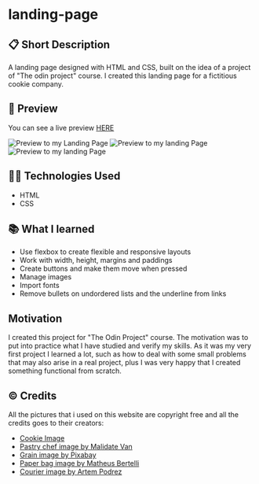 # landing-page

## 📋 Short Description
A landing page designed with HTML and CSS, built on the idea of a project of "The odin project" course. I created this landing page for a fictitious cookie company.

## 🔎 Preview
You can see a live preview [HERE](https://stefanparaschiva99.github.io/landing-page/)

![Preview to my Landing Page](https://ibb.co/Jxw2vR0)
![Preview to my landing Page](https://ibb.co/xGy3kxf)
![Preview to my landing Page](https://ibb.co/JpYj5Zx)

## 🧑‍💻 Technologies Used
- HTML
- CSS

## 📚 What I learned
- Use flexbox to create flexible and responsive layouts
- Work with width, height, margins and paddings
- Create buttons and make them move when pressed
- Manage images
- Import fonts
- Remove bullets on undordered lists and the underline from links

## Motivation
I created this project for "The Odin Project" course. The motivation was to put into practice what I have studied and verify my skills. As it was my very first project I learned a lot, such as how to deal with some small problems that may also arise in a real project, plus I was very happy that I created something functional from scratch.

## © Credits
All the pictures that i used on this website are copyright free and all the credits goes to their creators:

- [Cookie Image](https://pixabay.com/images/id-2599637/)
- [Pastry chef image by Malidate Van](https://www.pexels.com/it-it/foto/persona-che-fa-la-pasta-784633/)
- [Grain image by Pixabay](https://www.pexels.com/it-it/foto/chicco-di-riso-164504/)
- [Paper bag image by Matheus Bertelli](https://www.pexels.com/it-it/foto/sacchetti-di-carta-marrone-3080665/)
- [Courier image by Artem Podrez](https://www.pexels.com/it-it/foto/settore-veicolo-dentro-business-5025512/)